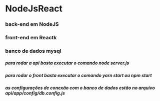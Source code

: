 # NodeJsReact

### back-end em NodeJS 
### front-end em Reactk
### banco de dados mysql

##### para rodar a api basta executar o comando node server.js

##### para rodar o front basta executar o comando yarn start ou npm start

##### as configurações de conexão com o banco de dados estão no arquivo api/app/config/db.config.js

